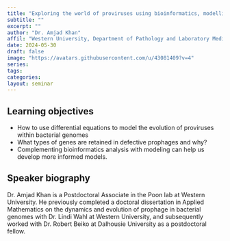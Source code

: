 ```yaml
---
title: "Exploring the world of proviruses using bioinformatics, modelling and simulations"
subtitle: ""
excerpt: ""
author: "Dr. Amjad Khan"
affil: "Western University, Department of Pathology and Laboratory Medicine"
date: 2024-05-30
draft: false
image: "https://avatars.githubusercontent.com/u/43081409?v=4"
series:
tags:
categories:
layout: seminar
---
```


## Learning objectives
- How to use differential equations to model the evolution of proviruses within bacterial genomes
- What types of genes are retained in defective prophages and why?
- Complementing bioinformatics analysis with modeling can help us develop more informed models.

## Speaker biography

Dr. Amjad Khan is a Postdoctoral Associate in the Poon lab at Western University.  He previously completed a doctoral dissertation in Applied Mathematics on the dynamics and evolution of prophage in bacterial genomes with Dr. Lindi Wahl at Western University, and subsequently worked with Dr. Robert Beiko at Dalhousie University as a postdoctoral fellow.
